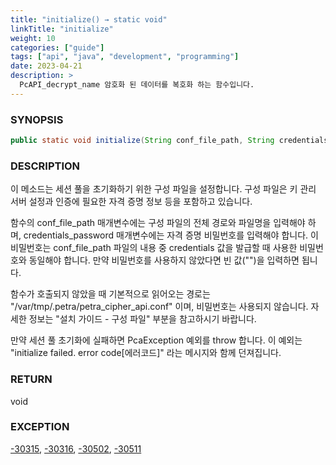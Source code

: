 ```yaml
---
title: "initialize() → static void"
linkTitle: "initialize"
weight: 10
categories: ["guide"]
tags: ["api", "java", "development", "programming"]
date: 2023-04-21
description: >
  PcAPI_decrypt_name 암호화 된 데이터를 복호화 하는 함수입니다. 
---
```


### SYNOPSIS
```java
public static void initialize(String conf_file_path, String credentials_password) throws PcaException
```


### DESCRIPTION
이 메소드는 세션 풀을 초기화하기 위한 구성 파일을 설정합니다. 구성 파일은 키 관리 서버 설정과 인증에 필요한 자격 증명 정보 등을 포함하고 있습니다.

함수의 conf_file_path 매개변수에는 구성 파일의 전체 경로와 파일명을 입력해야 하며, credentials_password 매개변수에는 자격 증명 비밀번호를 입력해야 합니다. 이 비밀번호는 conf_file_path 파일의 내용 중 credentials 값을 발급할 때 사용한 비밀번호와 동일해야 합니다. 만약 비밀번호를 사용하지 않았다면 빈 값("")을 입력하면 됩니다.

함수가 호출되지 않았을 때 기본적으로 읽어오는 경로는 "/var/tmp/.petra/petra_cipher_api.conf" 이며, 비밀번호는 사용되지 않습니다.
자세한 정보는 "설치 가이드 - 구성 파일" 부분을 참고하시기 바랍니다.

만약 세션 풀 초기화에 실패하면 PcaException 예외를 throw 합니다. 이 예외는 "initialize failed. error code[에러코드]" 라는 메시지와 함께 던져집니다.

### RETURN
void

### EXCEPTION
[-30315](../../../../error-codes/#-30315), [-30316](../../../../error-codes/#-30316), [-30502](../../../../error-codes/#-30502), [-30511](../../../../error-codes/#-30511)


